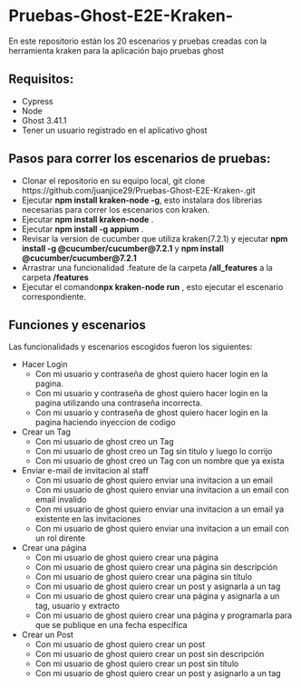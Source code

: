 # Pruebas-Ghost-E2E-Kraken-
<p>En este repositorio están los 20 escenarios y pruebas creadas con la herramienta kraken para la aplicación bajo pruebas ghost</p>

<h2>Requisitos:</h2>
<ul>
<li>Cypress</li>
<li>Node</li>
<li>Ghost 3.41.1</li>
<li>Tener un usuario registrado en el aplicativo ghost</li>
</ul>
<h2>Pasos para correr los escenarios de pruebas:</h2>
<ul>
<li>Clonar el repositorio en su equipo local, git clone https://github.com/juanjice29/Pruebas-Ghost-E2E-Kraken-.git</li>
<li>Ejecutar <b>npm install kraken-node -g</b>, esto instalara dos librerias necesarias para correr los escenarios con kraken.</li>
<li>Ejecutar <b>npm install kraken-node</b> .</li>

<li>Ejecutar <b>npm install -g appium</b> .</li>

<li>Revisar la version de cucumber que utiliza kraken(7.2.1) 
 y ejecutar <b>npm install -g @cucumber/cucumber@7.2.1</b> y
 <b> npm install @cucumber/cucumber@7.2.1</b>
 </li>

 <li>Arrastrar una funcionalidad .feature de la carpeta <b>/all_features</b> a la carpeta <b>/features</b>
 </li>

  <li>Ejecutar el comando<b>npx kraken-node run</b> , esto ejecutar el escenario correspondiente.
 </li>
 </ul>
 
 <h2>Funciones y escenarios</h2>
 <p>Las funcionalidads y escenarios escogidos fueron los siguientes:</p>
<ul>
    <li>Hacer Login
        <ul>
            <li>Con mi usuario y contraseña de ghost quiero hacer login en la pagina.</li>
            <li>Con mi usuario y contraseña de ghost quiero hacer login en la pagina utilizando una contraseña incorrecta.</li>
            <li>Con mi usuario y contraseña de ghost quiero hacer login en la pagina haciendo inyeccion de codigo</li>
        </ul>
    </li>
     <li>Crear un Tag
        <ul>
            <li>Con mi usuario de ghost creo un Tag</li>
            <li>Con mi usuario de ghost creo un Tag sin titulo y luego lo corrijo</li>
            <li>Con mi usuario de ghost creo un Tag con un nombre que ya exista</li>
         </ul>
    </li>
     <li>Enviar e-mail de invitacion al staff 
        <ul>
            <li>Con mi usuario de ghost quiero enviar una invitacion a un email</li>
            <li>Con mi usuario de ghost quiero enviar una invitacion a un email con email invalido</li>
            <li>Con mi usuario de ghost quiero enviar una invitacion a un email ya existente en las invitaciones</li>
            <li>Con mi usuario de ghost quiero enviar una invitacion a un email con un rol dirente</li>
         </ul>
    </li>
     <li>Crear una página
        <ul>
            <li>Con mi usuario de ghost quiero crear una página</li>
            <li>Con mi usuario de ghost quiero crear una página sin descripción</li>
            <li>Con mi usuario de ghost quiero crear una página sin título</li>
            <li>Con mi usuario de ghost quiero crear un post y asignarla a un tag</li>
            <li>Con mi usuario de ghost quiero crear una página y asignarla a un tag, usuario y extracto</li>
            <li>Con mi usuario de ghost quiero crear una página y programarla para que se publique en una fecha específica</li>
         </ul>
    </li>
     <li>Crear un Post
        <ul>
            <li>Con mi usuario de ghost quiero crear un post</li>
            <li>Con mi usuario de ghost quiero crear un post sin descripción</li>
            <li>Con mi usuario de ghost quiero crear un post sin título</li>
            <li>Con mi usuario de ghost quiero crear un post y asignarlo a un tag</li>
         </ul>
    </li>
</ul>
